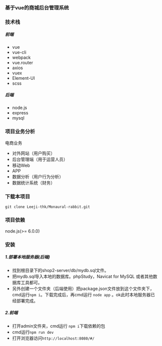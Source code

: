 ### 基于vue的商城后台管理系统
### 技术栈
##### 前端
- vue
- vue-cli
- webpack
- vue.router
- axios
- vuex
- Element-UI
- scss
##### 后端
- node.js
- express
- mysql
### 项目业务分析
电商业务

- 对外网站（用户购买）
- 后台管理端（用于运营人员）
- 移动Web
- APP
- 数据分析（用户行为分析）
- 数据统计系统（财务）
### 下载本项目
`git clone Leeji-thk/Monaural-rabbit.git`

### 项目依赖
node.js(>= 6.0.0)
### 安装
##### 1.部署本地服务器(后端) 
- 找到根目录下的shop2-server/db/mydb.sql文件。
- 把mydb.sql导入本地的数据库。phpStudy，Navicat for MySQL 或者其他数据库工具都可。
- 另外创建一个文件夹（后端使用）把package.json文件放到这个文件夹下，cmd运行`npm i`。下载完成后，再cmd运行 `node app` 。ok此时本地服务器已经部署完成。
##### 2.前端
- 打开admin文件夹，cmd运行 `npm i`下载依赖的包
- cmd运行`npm run dev`
- 打开浏览器访问`http://localhost:8080/#/`
